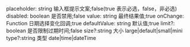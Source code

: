 <!--
 * @Author: your name
 * @Date: 2022-04-24 10:11:24
 * @LastEditTime: 2022-04-24 16:25:04
 * @LastEditors: Please set LastEditors
 * @Description: 打开koroFileHeader查看配置 进行设置: https://github.com/OBKoro1/koro1FileHeader/wiki/%E9%85%8D%E7%BD%AE
 * @FilePath: /tinkerbell-ui-react/src/packages/DaysPicker/readme.md
-->

placeholder: string 输入框提示文案;false(true 表示必选，false，非必选)
disabled: boolean 是否禁用;false
value: string 最终结果值;true
onChange: Function 日期选择变化回调;true
defaultValue: string 默认值;true
limit?: boolean 是否限制过期时间;false
size?:string 大小 large|default|small|mini
type?:string 类型 date|time|dateTime
